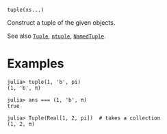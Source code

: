 ```
tuple(xs...)
```

Construct a tuple of the given objects.

See also [`Tuple`](@ref), [`ntuple`](@ref), [`NamedTuple`](@ref).

# Examples

```jldoctest
julia> tuple(1, 'b', pi)
(1, 'b', π)

julia> ans === (1, 'b', π)
true

julia> Tuple(Real[1, 2, pi])  # takes a collection
(1, 2, π)
```
